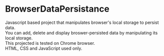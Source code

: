 # BrowserDataPersistance
Javascript based project that manipulates browser's local storage to persist data.<br>
You can add, delete and display broswer-persisted data by manipulating its local storage.<br>
This projected is tested on Chrome browser.<br>
HTML, CSS and JavaScript used only.

